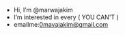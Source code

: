 - Hi, I’m @marwajakim
- I’m interested in every ( YOU CAN'T )
- emailme:0mavajakim@gmail.com
  

<!---
marwajakim/marwajakim is a ✨ special ✨ repository because its `README.md` (this file) appears on your GitHub profile.
You can click the Preview link to take a look at your changes.
--->
